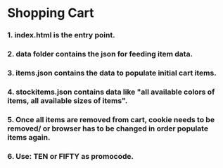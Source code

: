 # Shopping Cart

### 1. index.html is the entry point.
### 2. data folder contains the json for feeding item data.
### 3. items.json contains the data to populate initial cart items.
### 4. stockitems.json contains data like "all available colors of items, all available sizes of items".
### 5. Once all items are removed from cart, cookie needs to be removed/ or browser has to be changed in order populate items again.
### 6. Use: TEN or FIFTY as promocode.